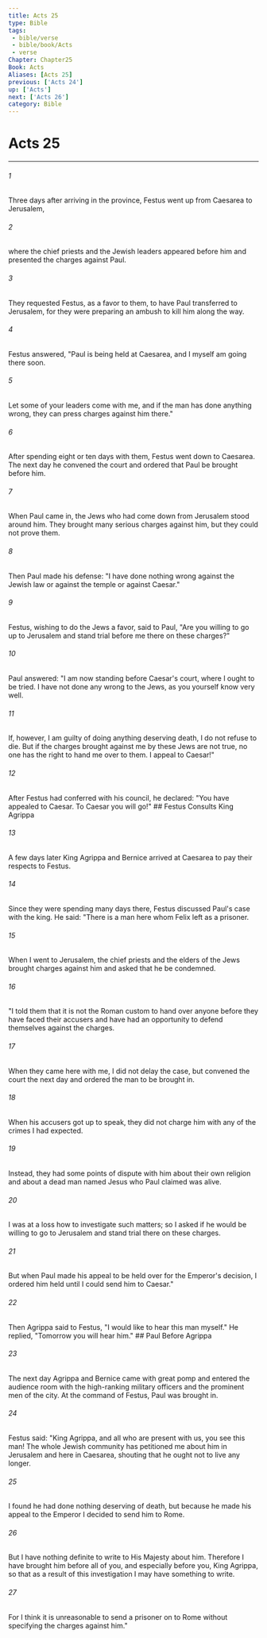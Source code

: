 ```yaml
---
title: Acts 25
type: Bible
tags:
 - bible/verse
 - bible/book/Acts
 - verse
Chapter: Chapter25
Book: Acts
Aliases: [Acts 25]
previous: ['Acts 24']
up: ['Acts']
next: ['Acts 26']
category: Bible
---
```

# Acts 25

***


###### 1 
Three days after arriving in the province, Festus went up from Caesarea to Jerusalem, 

###### 2 
where the chief priests and the Jewish leaders appeared before him and presented the charges against Paul. 

###### 3 
They requested Festus, as a favor to them, to have Paul transferred to Jerusalem, for they were preparing an ambush to kill him along the way. 

###### 4 
Festus answered, "Paul is being held at Caesarea, and I myself am going there soon. 

###### 5 
Let some of your leaders come with me, and if the man has done anything wrong, they can press charges against him there." 

###### 6 
After spending eight or ten days with them, Festus went down to Caesarea. The next day he convened the court and ordered that Paul be brought before him. 

###### 7 
When Paul came in, the Jews who had come down from Jerusalem stood around him. They brought many serious charges against him, but they could not prove them. 

###### 8 
Then Paul made his defense: "I have done nothing wrong against the Jewish law or against the temple or against Caesar." 

###### 9 
Festus, wishing to do the Jews a favor, said to Paul, "Are you willing to go up to Jerusalem and stand trial before me there on these charges?" 

###### 10 
Paul answered: "I am now standing before Caesar's court, where I ought to be tried. I have not done any wrong to the Jews, as you yourself know very well. 

###### 11 
If, however, I am guilty of doing anything deserving death, I do not refuse to die. But if the charges brought against me by these Jews are not true, no one has the right to hand me over to them. I appeal to Caesar!" 

###### 12 
After Festus had conferred with his council, he declared: "You have appealed to Caesar. To Caesar you will go!" ## Festus Consults King Agrippa 

###### 13 
A few days later King Agrippa and Bernice arrived at Caesarea to pay their respects to Festus. 

###### 14 
Since they were spending many days there, Festus discussed Paul's case with the king. He said: "There is a man here whom Felix left as a prisoner. 

###### 15 
When I went to Jerusalem, the chief priests and the elders of the Jews brought charges against him and asked that he be condemned. 

###### 16 
"I told them that it is not the Roman custom to hand over anyone before they have faced their accusers and have had an opportunity to defend themselves against the charges. 

###### 17 
When they came here with me, I did not delay the case, but convened the court the next day and ordered the man to be brought in. 

###### 18 
When his accusers got up to speak, they did not charge him with any of the crimes I had expected. 

###### 19 
Instead, they had some points of dispute with him about their own religion and about a dead man named Jesus who Paul claimed was alive. 

###### 20 
I was at a loss how to investigate such matters; so I asked if he would be willing to go to Jerusalem and stand trial there on these charges. 

###### 21 
But when Paul made his appeal to be held over for the Emperor's decision, I ordered him held until I could send him to Caesar." 

###### 22 
Then Agrippa said to Festus, "I would like to hear this man myself." He replied, "Tomorrow you will hear him." ## Paul Before Agrippa 

###### 23 
The next day Agrippa and Bernice came with great pomp and entered the audience room with the high-ranking military officers and the prominent men of the city. At the command of Festus, Paul was brought in. 

###### 24 
Festus said: "King Agrippa, and all who are present with us, you see this man! The whole Jewish community has petitioned me about him in Jerusalem and here in Caesarea, shouting that he ought not to live any longer. 

###### 25 
I found he had done nothing deserving of death, but because he made his appeal to the Emperor I decided to send him to Rome. 

###### 26 
But I have nothing definite to write to His Majesty about him. Therefore I have brought him before all of you, and especially before you, King Agrippa, so that as a result of this investigation I may have something to write. 

###### 27 
For I think it is unreasonable to send a prisoner on to Rome without specifying the charges against him." 

